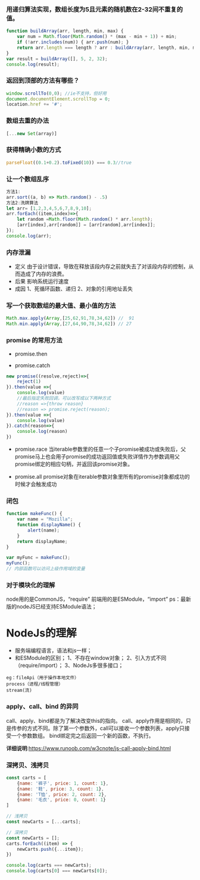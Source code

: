 ### 用递归算法实现，数组长度为5且元素的随机数在2-32间不重复的值。
```js
function buildArray(arr, length, min, max) {
    var num = Math.floor(Math.random() * (max - min + 1)) + min;
    if (!arr.includes(num)) { arr.push(num); }
    return arr.length === length ? arr : buildArray(arr, length, min, max);
}
var result = buildArray([], 5, 2, 32);
console.log(result);
```

### 返回到顶部的方法有哪些？
```js
window.scrollTo(0,0); //ie不支持，但好用
document.documentElement.scrollTop = 0;
location.href += '#';
```
### 数组去重的办法
```js
[...new Set(array)]
```

### 获得精确小数的方式
```js
parseFloat((0.1+0.2).toFixed(10)) === 0.3//true
```

### 让一个数组乱序
```js
方法1:
arr.sort((a, b) => Math.random() - .5)
方法2:洗牌算法
let arr= [1,2,3,4,5,6,7,8,9,10];
arr.forEach((item,index)=>{
    let random =Math.floor(Math.random() * arr.length);
    [arr[index],arr[random]] = [arr[random],arr[index]];
});
console.log(arr);
```

### 内存泄漏
- 定义
由于设计错误，导致在释放该段内存之前就失去了对该段内存的控制，从而造成了内存的浪费。
- 后果
影响系统运行速度
- 成因
1、死循环函数、递归
2、对象的引用地址丢失

### 写一个获取数组的最大值、最小值的方法
```js
Math.max.apply(Array,[25,62,91,78,34,62]) //  91
Math.min.apply(Array,[27,64,90,78,34,62]) // 27
```

### promise 的常用方法
- promise.then

- promise.catch
```js
new promise((resolve,reject)=>{
    reject(1)
}).then(value =>{
    console.log(value)
    //最后指定失败回调，可以改写成以下两种方式
    //reason =>{throw reason}
    //reason => promise.reject(reason);
}).then(value =>{
    console.log(value)
}).catch(reason=>{
    console.log(reason)
})
```

- promise.race
当iterable参数里的任意一个子promise被成功或失败后，父promise马上也会用子promise的成功返回值或失败详情作为参数调用父promise绑定的相应句柄，并返回该promise对象。

- promise.all
promise对象在iterable参数对象里所有的promise对象都成功的时候才会触发成功

### 闭包
``` js
function makeFunc() {
    var name = "Mozilla";
    function displayName() {
        alert(name);
    }
    return displayName;
}

var myFunc = makeFunc();
myFunc();
// 内部函数可以访问上级作用域的变量
```
### 对于模块化的理解
node用的是CommonJS，“require”
前端用的是ESModule，“import”
ps：最新版的nodeJS已经支持ESModule语法；

# NodeJs的理解
- 服务端编程语言，语法和js一样；
- 和ESModule的区别；
1、不存在window对象；
2、引入方式不同（require/import）；
3、NodeJs多很多接口；
```
eg：fileApi（用于操作本地文件）
process（进程/线程管理）
stream(流)
```

### apply、call、bind 的异同
call、apply、bind都是为了解决改变this的指向。
call、apply作用是相同的，只是传参的方式不同。除了第一个参数外，call可以接收一个参数列表，apply只接受一个参数数组。 
bind绑定完之后返回一个新的函数，不执行。

**详细说明**:https://www.runoob.com/w3cnote/js-call-apply-bind.html

### 深拷贝、浅拷贝
```js
const carts = [
    {name: '裤子', price: 1, count: 1},
    {name: '鞋', price: 3, count: 1},
    {name: 'T恤', price: 2, count: 2},
    {name: '毛衣', price: 0, count: 1}
]

// 浅拷贝
const newCarts = [...carts];

// 深拷贝
const newCarts = [];
carts.forEach((item) => {
    newCarts.push({...item});
})

console.log(carts === newCarts);
console.log(carts[0] === newCarts[0]);
```